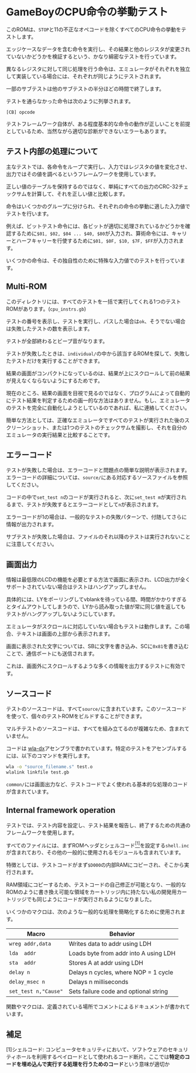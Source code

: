# GameBoyのCPU命令の挙動テスト

このROMは、`STOP`と11の不正なオペコードを除くすべてのCPU命令の挙動をテストします。

エッジケースなデータを含む命令を実行し、その結果と他のレジスタが変更されていないかどうかを検証するという、かなり綿密なテストを行っています。

異なるレジスタに対して同じ処理を行う命令は、エミュレータがそれぞれを独立して実装している場合には、それぞれが同じようにテストされます。

一部のサブテストは他のサブテストの半分ほどの時間で終了します。

テストを通らなかった命令は次のように列挙されます。

```
[CB] opcode
```

テストフレームワーク自体が、ある程度基本的な命令の動作が正しいことを前提としているため、当然ながら適切な診断ができないエラーもあります。

## テスト内部の処理について

主なテストでは、各命令をループで実行し、入力ではレジスタの値を変化させ、出力ではその値を調べるというフレームワークを使用しています。

正しい値のテーブルを保持するのではなく、単純にすべての出力のCRC-32チェックサムを計算して、それを正しい値と比較します。

命令はいくつかのグループに分けられ、それぞれの命令の挙動に適した入力値でテストを行います。

例えば、ビットテスト命令には、各ビットが適切に処理されているかどうかを確認するために`$01, $02, $04 ... $40, $80`が入力され、算術命令には、キャリーとハーフキャリーを行使するために`$01, $0F, $10, $7F, $FF`が入力されます。

いくつかの命令は、その独自性のために特殊な入力値でのテストを行っています。

## Multi-ROM

このディレクトリには、すべてのテストを一括で実行してくれる1つのテストROMがあります。(`cpu_instrs.gb`)

テストの番号を表示し、テストを実行し、パスした場合は`ok`、そうでない場合は失敗したテストの数を表示します。

テストが全部終わるとビープ音がなります。

テストが失敗したときは、`individual/`の中から該当するROMを探して、失敗したテストだけを実行することができます。

結果の画面がコンパクトになっているのは、結果が上にスクロールして前の結果が見えなくならないようにするためです。

現在のところ、結果の画面を目視で見るのではなく、プログラムによって自動的にテスト結果を判定するための画一的な方法はありません。もし、エミュレータのテストを完全に自動化しようとしているのであれば、私に連絡してください。

簡単な方法としては、正確なエミュレータですべてのテストが実行された後のスクリーンショット、または1つのテストのチェックサムを撮影し、それを自分のエミュレータの実行結果と比較することです。

## エラーコード

テストが失敗した場合は、エラーコードと問題点の簡単な説明が表示されます。エラーコードの詳細については、`source/`にある対応するソースファイルを参照してください。

コードの中で`set_test n`のコードが実行されると、次に`set_test m`が実行されるまで、テストが失敗するとエラーコードとして`n`が表示されます。

エラーコードが1の場合は、一般的なテストの失敗パターンで、付随してさらに情報が出力されます。

サブテストが失敗した場合は、ファイルのそれ以降のテストは実行されないことに注意してください。

## 画面出力

情報は最低限のLCDの機能を必要とする方法で画面に表示され、LCD出力が全くサポートされていない場合はテストはハングアップしません。

具体的には、LYをポーリングしてvblankを待っている間、時間がかかりすぎるとタイムアウトしてしまうので、LYから読み取った値が常に同じ値を返してもテストがハングアップしないようにしています。

エミュレータがスクロールに対応していない場合もテストは動作します。この場合、テキストは画面の上部から表示されます。

画面に表示された文字については、SBに文字を書き込み、SCに`0x81`を書き込むことで、通信ポートにも送信されます。

これは、画面外にスクロールするような多くの情報を出力するテストに有効です。

## ソースコード

テストのソースコードは、すべて`source/`に含まれています。このソースコードを使って、個々のテストROMをビルドすることができます。

マルチテストのソースコードは、すべてを組み立てるのが複雑なため、含まれていません。

コードは [wla-dx](https://github.com/vhelin/wla-dx)アセンブラで書かれています。特定のテストをアセンブルするには、以下のコマンドを実行します。

```sh
wla -o "source_filename.s" test.o
wlalink linkfile test.gb
```

`common/`には画面出力など、テストコードでよく使われる基本的な処理のコードが含まれています。

## Internal framework operation

テストでは、テスト内容を設定し、テスト結果を報告し、終了するための共通のフレームワークを使用します。

すべてのファイルには、まずROMヘッダとシェルコード[<sup>[1]</sup>](#shellcode)を設定する`shell.inc`が含まれており、その他の一般的に使用されるモジュールも含まれています。

特徴としては、テストコードがまず`$D000`の内部RAMにコピーされ、そこから実行されます。

RAM領域にコピーするため、テストコードの自己修正が可能となり、一般的なROMのように書き換え可能な領域をカートリッジ内に持たない私の開発用カートリッジでも同じようにコードが実行されるようになりました。

いくつかのマクロは、次のような一般的な処理を簡略化するために使用されます。

Macro | Behavior
-- | -- 
`wreg addr,data` | Writes data to addr using LDH
`lda  addr`          | Loads byte from addr into A using LDH
`sta  addr`          | Stores A at addr using LDH
`delay n`            | Delays n cycles, where NOP = 1 cycle
`delay_msec n`       | Delays n milliseconds
`set_test n,"Cause"` | Sets failure code and optional string

関数やマクロは、定義されている場所でコメントによるドキュメントが書かれています。

## 補足

<a name="shellcode">[1]</a>シェルコード: コンピュータセキュリティにおいて、ソフトウェアのセキュリティホールを利用するペイロードとして使われるコード断片。ここでは**特定のコードを埋め込んで実行する処理を行うためのコード**という意味が適切か
